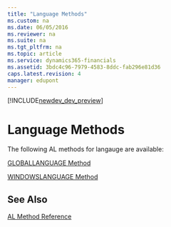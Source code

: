 ```yaml
---
title: "Language Methods"
ms.custom: na
ms.date: 06/05/2016
ms.reviewer: na
ms.suite: na
ms.tgt_pltfrm: na
ms.topic: article
ms.service: dynamics365-financials
ms.assetid: 3bdc4c96-7979-4583-8ddc-fab296e81d36
caps.latest.revision: 4
manager: edupont
---
```


[!INCLUDE[newdev_dev_preview](../includes/newdev_dev_preview.md)]

# Language Methods
The following AL methods for langauge are available:  
  
[GLOBALLANGUAGE Method](devenv-GLOBALLANGUAGE-Method.md)  
  
[WINDOWSLANGUAGE Method](devenv-WINDOWSLANGUAGE-Method.md)

## See Also
[AL Method Reference](devenv-al-method-reference.md)  